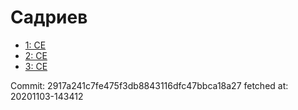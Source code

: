 # Садриев
- [1: CE](1.md)
- [2: CE](2.md)
- [3: CE](3.md)

Commit: 2917a241c7fe475f3db8843116dfc47bbca18a27
 fetched at: 20201103-143412
